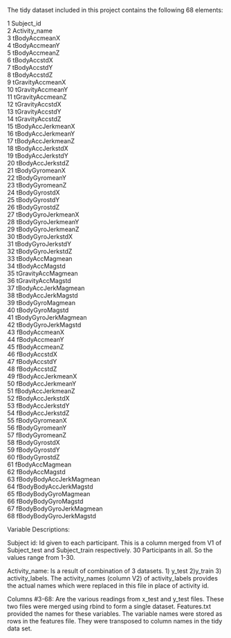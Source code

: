 The tidy dataset included in this project contains the following 68 elements:

1 Subject_id  
2 Activity_name  
3 tBodyAccmeanX  
4 tBodyAccmeanY  
5 tBodyAccmeanZ  
6 tBodyAccstdX  
7 tBodyAccstdY  
8 tBodyAccstdZ  
9 tGravityAccmeanX  
10 tGravityAccmeanY  
11 tGravityAccmeanZ  
12 tGravityAccstdX  
13 tGravityAccstdY  
14 tGravityAccstdZ  
15 tBodyAccJerkmeanX  
16 tBodyAccJerkmeanY  
17 tBodyAccJerkmeanZ  
18 tBodyAccJerkstdX  
19 tBodyAccJerkstdY  
20 tBodyAccJerkstdZ  
21 tBodyGyromeanX  
22 tBodyGyromeanY  
23 tBodyGyromeanZ  
24 tBodyGyrostdX  
25 tBodyGyrostdY  
26 tBodyGyrostdZ  
27 tBodyGyroJerkmeanX  
28 tBodyGyroJerkmeanY  
29 tBodyGyroJerkmeanZ  
30 tBodyGyroJerkstdX  
31 tBodyGyroJerkstdY  
32 tBodyGyroJerkstdZ  
33 tBodyAccMagmean  
34 tBodyAccMagstd  
35 tGravityAccMagmean  
36 tGravityAccMagstd  
37 tBodyAccJerkMagmean  
38 tBodyAccJerkMagstd  
39 tBodyGyroMagmean  
40 tBodyGyroMagstd  
41 tBodyGyroJerkMagmean  
42 tBodyGyroJerkMagstd  
43 fBodyAccmeanX  
44 fBodyAccmeanY  
45 fBodyAccmeanZ  
46 fBodyAccstdX  
47 fBodyAccstdY  
48 fBodyAccstdZ  
49 fBodyAccJerkmeanX  
50 fBodyAccJerkmeanY  
51 fBodyAccJerkmeanZ  
52 fBodyAccJerkstdX  
53 fBodyAccJerkstdY  
54 fBodyAccJerkstdZ  
55 fBodyGyromeanX  
56 fBodyGyromeanY  
57 fBodyGyromeanZ  
58 fBodyGyrostdX  
59 fBodyGyrostdY  
60 fBodyGyrostdZ  
61 fBodyAccMagmean  
62 fBodyAccMagstd  
63 fBodyBodyAccJerkMagmean  
64 fBodyBodyAccJerkMagstd  
65 fBodyBodyGyroMagmean  
66 fBodyBodyGyroMagstd  
67 fBodyBodyGyroJerkMagmean  
68 fBodyBodyGyroJerkMagstd  

Variable Descriptions:

Subject id: Id given to each participant. This is a column merged from V1 of Subject_test and Subject_train respectively. 30 Participants in all. So the values range from 1-30.

Activity_name: Is a result of combination of 3 datasets. 1) y_test 2)y_train 3) activity_labels. The activity_names (column V2) of activity_labels provides the actual names which were replaced in this file in place of activity id.

Columns #3-68: Are the various readings from x_test and y_test files. These two files were merged using rbind to form a single dataset. Features.txt provided the names for these variables. The variable names were stored as rows in the features file. They were transposed to column names in the tidy data set.